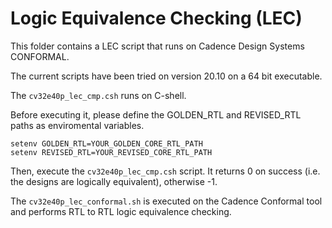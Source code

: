 # Logic Equivalence Checking (LEC)

This folder contains a LEC script that runs on 
Cadence Design Systems CONFORMAL.

The current scripts have been tried on version 20.10 on a 64 bit executable.

The `cv32e40p_lec_cmp.csh` runs on C-shell.

Before executing it, please define the GOLDEN_RTL and REVISED_RTL 
paths as enviromental variables.


```
setenv GOLDEN_RTL=YOUR_GOLDEN_CORE_RTL_PATH
setenv REVISED_RTL=YOUR_REVISED_CORE_RTL_PATH
```

Then, execute the `cv32e40p_lec_cmp.csh` script.
It returns 0 on success (i.e. the designs are logically equivalent), otherwise -1.

The `cv32e40p_lec_conformal.sh` is executed on the Cadence Conformal tool and performs RTL to RTL logic equivalence checking.



